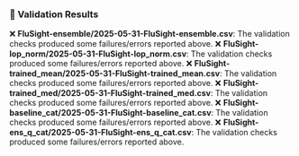 ### 🧪 Validation Results
❌ **FluSight-ensemble/2025-05-31-FluSight-ensemble.csv**: 
The validation checks produced some failures/errors reported above.
❌ **FluSight-lop_norm/2025-05-31-FluSight-lop_norm.csv**: 
The validation checks produced some failures/errors reported above.
❌ **FluSight-trained_mean/2025-05-31-FluSight-trained_mean.csv**: 
The validation checks produced some failures/errors reported above.
❌ **FluSight-trained_med/2025-05-31-FluSight-trained_med.csv**: 
The validation checks produced some failures/errors reported above.
❌ **FluSight-baseline_cat/2025-05-31-FluSight-baseline_cat.csv**: 
The validation checks produced some failures/errors reported above.
❌ **FluSight-ens_q_cat/2025-05-31-FluSight-ens_q_cat.csv**: 
The validation checks produced some failures/errors reported above.
